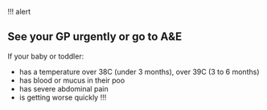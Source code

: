 !!! alert
 ## See your GP urgently or go to A&E
 If your baby or toddler:
 - has a temperature over 38C (under 3 months), over 39C (3 to 6 months)
 - has blood or mucus in their poo
 - has severe abdominal pain
 - is getting worse quickly
!!!